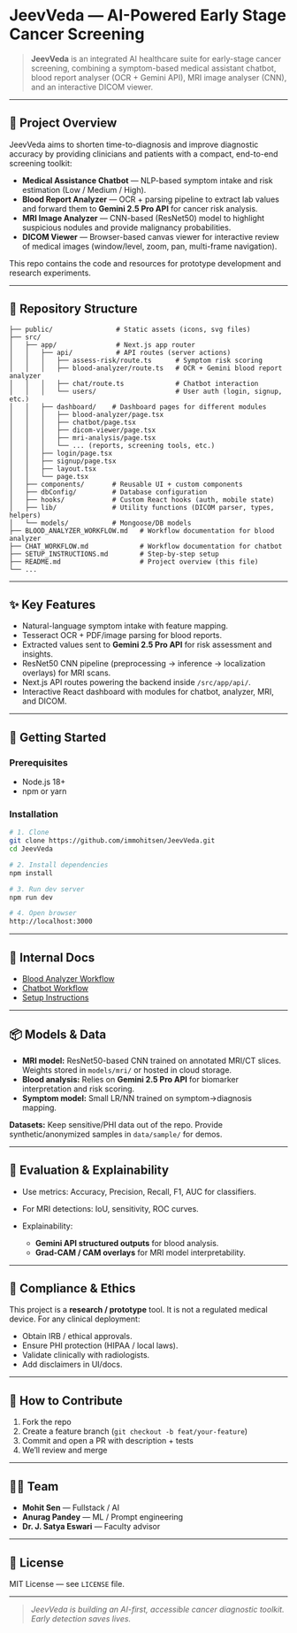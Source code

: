 # JeevVeda — AI-Powered Early Stage Cancer Screening

> **JeevVeda** is an integrated AI healthcare suite for early-stage cancer screening, combining a symptom-based medical assistant chatbot, blood report analyser (OCR + Gemini API), MRI image analyser (CNN), and an interactive DICOM viewer.

---

## 🔬 Project Overview

JeevVeda aims to shorten time-to-diagnosis and improve diagnostic accuracy by providing clinicians and patients with a compact, end-to-end screening toolkit:

* **Medical Assistance Chatbot** — NLP-based symptom intake and risk estimation (Low / Medium / High).
* **Blood Report Analyzer** — OCR + parsing pipeline to extract lab values and forward them to **Gemini 2.5 Pro API** for cancer risk analysis.
* **MRI Image Analyzer** — CNN-based (ResNet50) model to highlight suspicious nodules and provide malignancy probabilities.
* **DICOM Viewer** — Browser-based canvas viewer for interactive review of medical images (window/level, zoom, pan, multi-frame navigation).

This repo contains the code and resources for prototype development and research experiments.

---

## 📂 Repository Structure

```
├── public/                # Static assets (icons, svg files)
├── src/
│   ├── app/               # Next.js app router
│   │   ├── api/           # API routes (server actions)
│   │   │   ├── assess-risk/route.ts      # Symptom risk scoring
│   │   │   ├── blood-analyzer/route.ts   # OCR + Gemini blood report analyzer
│   │   │   ├── chat/route.ts             # Chatbot interaction
│   │   │   └── users/                    # User auth (login, signup, etc.)
│   │   ├── dashboard/    # Dashboard pages for different modules
│   │   │   ├── blood-analyzer/page.tsx
│   │   │   ├── chatbot/page.tsx
│   │   │   ├── dicom-viewer/page.tsx
│   │   │   ├── mri-analysis/page.tsx
│   │   │   └── ... (reports, screening tools, etc.)
│   │   ├── login/page.tsx
│   │   ├── signup/page.tsx
│   │   ├── layout.tsx
│   │   └── page.tsx
│   ├── components/       # Reusable UI + custom components
│   ├── dbConfig/         # Database configuration
│   ├── hooks/            # Custom React hooks (auth, mobile state)
│   ├── lib/              # Utility functions (DICOM parser, types, helpers)
│   └── models/           # Mongoose/DB models
├── BLOOD_ANALYZER_WORKFLOW.md   # Workflow documentation for blood analyzer
├── CHAT_WORKFLOW.md             # Workflow documentation for chatbot
├── SETUP_INSTRUCTIONS.md        # Step-by-step setup
├── README.md                    # Project overview (this file)
└── ...
```

---

## ✨ Key Features

* Natural-language symptom intake with feature mapping.
* Tesseract OCR + PDF/image parsing for blood reports.
* Extracted values sent to **Gemini 2.5 Pro API** for risk assessment and insights.
* ResNet50 CNN pipeline (preprocessing → inference → localization overlays) for MRI scans.
* Next.js API routes powering the backend inside `/src/app/api/`.
* Interactive React dashboard with modules for chatbot, analyzer, MRI, and DICOM.

---

## 🏃 Getting Started

### Prerequisites

* Node.js 18+
* npm or yarn

### Installation

```bash
# 1. Clone
git clone https://github.com/immohitsen/JeevVeda.git
cd JeevVeda

# 2. Install dependencies
npm install

# 3. Run dev server
npm run dev

# 4. Open browser
http://localhost:3000
```

---

## 🔗 Internal Docs

* [Blood Analyzer Workflow](./BLOOD_ANALYZER_WORKFLOW.md)
* [Chatbot Workflow](./CHAT_WORKFLOW.md)
* [Setup Instructions](./SETUP_INSTRUCTIONS.md)

---

## 📦 Models & Data

* **MRI model:** ResNet50-based CNN trained on annotated MRI/CT slices. Weights stored in `models/mri/` or hosted in cloud storage.
* **Blood analysis:** Relies on **Gemini 2.5 Pro API** for biomarker interpretation and risk scoring.
* **Symptom model:** Small LR/NN trained on symptom→diagnosis mapping.

**Datasets:** Keep sensitive/PHI data out of the repo. Provide synthetic/anonymized samples in `data/sample/` for demos.

---

## 🧪 Evaluation & Explainability

* Use metrics: Accuracy, Precision, Recall, F1, AUC for classifiers.
* For MRI detections: IoU, sensitivity, ROC curves.
* Explainability:

  * **Gemini API structured outputs** for blood analysis.
  * **Grad-CAM / CAM overlays** for MRI model interpretability.

---

## 🧾 Compliance & Ethics

This project is a **research / prototype** tool. It is not a regulated medical device. For any clinical deployment:

* Obtain IRB / ethical approvals.
* Ensure PHI protection (HIPAA / local laws).
* Validate clinically with radiologists.
* Add disclaimers in UI/docs.

---

## 🙌 How to Contribute

1. Fork the repo
2. Create a feature branch (`git checkout -b feat/your-feature`)
3. Commit and open a PR with description + tests
4. We’ll review and merge

---

## 👨‍💻 Team

* **Mohit Sen** — Fullstack / AI
* **Anurag Pandey** — ML / Prompt engineering
* **Dr. J. Satya Eswari** — Faculty advisor

---

## 📝 License

MIT License — see `LICENSE` file.

---

> *JeevVeda is building an AI-first, accessible cancer diagnostic toolkit. Early detection saves lives.*
